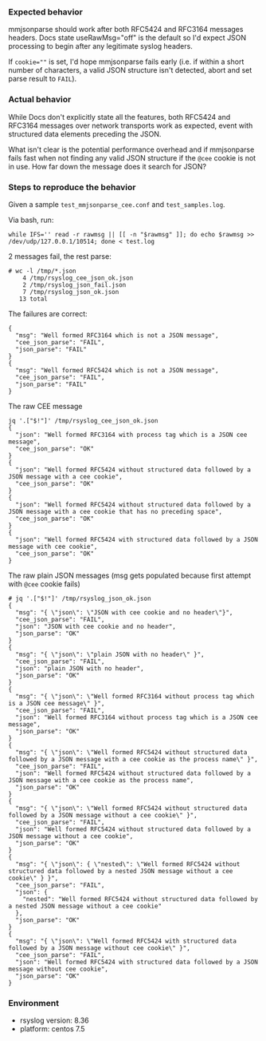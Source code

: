 ### Expected behavior

mmjsonparse should work after both RFC5424 and RFC3164 messages headers. Docs state useRawMsg="off" is the default so I'd expect JSON processing to begin after any legitimate syslog headers.

If `cookie=""` is set, I'd hope mmjsonparse fails early (i.e. if within a short number of characters, a valid JSON structure isn't detected, abort and set parse result to `FAIL`).

### Actual behavior

While Docs don't explicitly state all the features, both RFC5424 and RFC3164 messages over network transports work as expected, event with structured data elements preceding the JSON.

What isn't clear is the potential performance overhead and if mmjsonparse fails fast when not finding any valid JSON structure if the `@cee` cookie is not in use. How far down the message does it search for JSON?

### Steps to reproduce the behavior

Given a sample `test_mmjsonparse_cee.conf` and `test_samples.log`.

Via bash, run:

```
while IFS='' read -r rawmsg || [[ -n "$rawmsg" ]]; do echo $rawmsg >> /dev/udp/127.0.0.1/10514; done < test.log
```

2 messages fail, the rest parse:

```
# wc -l /tmp/*.json
    4 /tmp/rsyslog_cee_json_ok.json
    2 /tmp/rsyslog_json_fail.json
    7 /tmp/rsyslog_json_ok.json
   13 total
```

The failures are correct:

```
{
  "msg": "Well formed RFC3164 which is not a JSON message",
  "cee_json_parse": "FAIL",
  "json_parse": "FAIL"
}
{
  "msg": "Well formed RFC5424 which is not a JSON message",
  "cee_json_parse": "FAIL",
  "json_parse": "FAIL"
}
```

The raw CEE message

```
jq '.["$!"]' /tmp/rsyslog_cee_json_ok.json
{
  "json": "Well formed RFC3164 with process tag which is a JSON cee message",
  "cee_json_parse": "OK"
}
{
  "json": "Well formed RFC5424 without structured data followed by a JSON message with a cee cookie",
  "cee_json_parse": "OK"
}
{
  "json": "Well formed RFC5424 without structured data followed by a JSON message with a cee cookie that has no preceding space",
  "cee_json_parse": "OK"
}
{
  "json": "Well formed RFC5424 with structured data followed by a JSON message with cee cookie",
  "cee_json_parse": "OK"
}
```

The raw plain JSON messages (msg gets populated because first attempt with `@cee` cookie fails)
```
# jq '.["$!"]' /tmp/rsyslog_json_ok.json
{
  "msg": "{ \"json\": \"JSON with cee cookie and no header\"}",
  "cee_json_parse": "FAIL",
  "json": "JSON with cee cookie and no header",
  "json_parse": "OK"
}
{
  "msg": "{ \"json\": \"plain JSON with no header\" }",
  "cee_json_parse": "FAIL",
  "json": "plain JSON with no header",
  "json_parse": "OK"
}
{
  "msg": "{ \"json\": \"Well formed RFC3164 without process tag which is a JSON cee message\" }",
  "cee_json_parse": "FAIL",
  "json": "Well formed RFC3164 without process tag which is a JSON cee message",
  "json_parse": "OK"
}
{
  "msg": "{ \"json\": \"Well formed RFC5424 without structured data followed by a JSON message with a cee cookie as the process name\" }",
  "cee_json_parse": "FAIL",
  "json": "Well formed RFC5424 without structured data followed by a JSON message with a cee cookie as the process name",
  "json_parse": "OK"
}
{
  "msg": "{ \"json\": \"Well formed RFC5424 without structured data followed by a JSON message without a cee cookie\" }",
  "cee_json_parse": "FAIL",
  "json": "Well formed RFC5424 without structured data followed by a JSON message without a cee cookie",
  "json_parse": "OK"
}
{
  "msg": "{ \"json\": { \"nested\": \"Well formed RFC5424 without structured data followed by a nested JSON message without a cee cookie\" } }",
  "cee_json_parse": "FAIL",
  "json": {
    "nested": "Well formed RFC5424 without structured data followed by a nested JSON message without a cee cookie"
  },
  "json_parse": "OK"
}
{
  "msg": "{ \"json\": \"Well formed RFC5424 with structured data followed by a JSON message without cee cookie\" }",
  "cee_json_parse": "FAIL",
  "json": "Well formed RFC5424 with structured data followed by a JSON message without cee cookie",
  "json_parse": "OK"
}
```

### Environment
- rsyslog version: 8.36
- platform: centos 7.5

